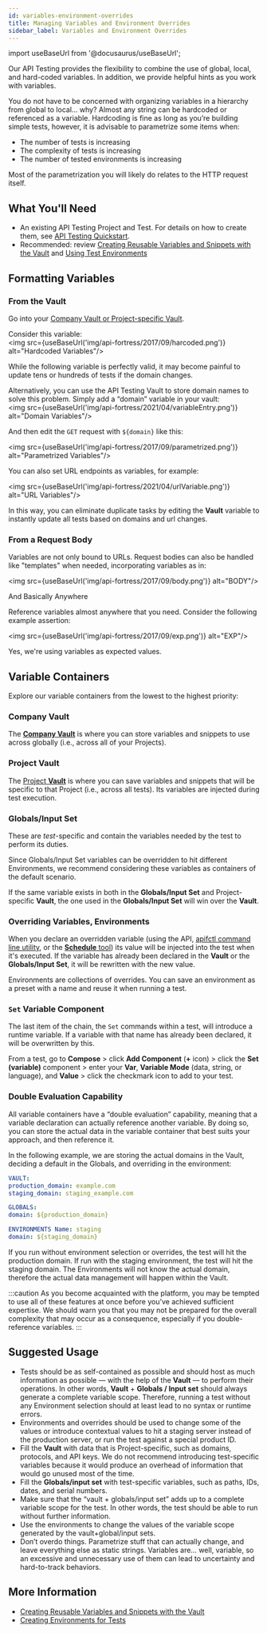 ```yaml
---
id: variables-environment-overrides
title: Managing Variables and Environment Overrides
sidebar_label: Variables and Environment Overrides
---
```


import useBaseUrl from '@docusaurus/useBaseUrl';

Our API Testing provides the flexibility to combine the use of global, local, and hard-coded variables. In addition, we provide helpful hints as you work with variables.

You do not have to be concerned with organizing variables in a hierarchy from global to local... why? Almost any string can be hardcoded or referenced as a variable. Hardcoding is fine as long as you’re building simple tests, however, it is advisable to parametrize some items when:
- The number of tests is increasing
- The complexity of tests is increasing
- The number of tested environments is increasing

Most of the parametrization you will likely do relates to the HTTP request itself.

## What You'll Need
* An existing API Testing Project and Test. For details on how to create them, see [API Testing Quickstart](/api-testing/quickstart/).
* Recommended: review [Creating Reusable Variables and Snippets with the Vault](/api-testing/vault/) and [Using Test Environments](/api-testing/environments/)


## Formatting Variables

### From the Vault

Go into your [Company Vault or Project-specific Vault](/api-testing/vault).

Consider this variable:<br/><img src={useBaseUrl('img/api-fortress/2017/09/harcoded.png')} alt="Hardcoded Variables"/>

While the following variable is perfectly valid, it may become painful to update tens or hundreds of tests if the domain changes.

Alternatively, you can use the API Testing Vault to store domain names to solve this problem. Simply add a “domain” variable in your vault:<br/><img src={useBaseUrl('img/api-fortress/2021/04/variableEntry.png')} alt="Domain Variables"/>

And then edit the `GET` request with `${domain}` like this:

<img src={useBaseUrl('img/api-fortress/2017/09/parametrized.png')} alt="Parametrized Variables"/>

You can also set URL endpoints as variables, for example:

<img src={useBaseUrl('img/api-fortress/2021/04/urlVariable.png')} alt="URL Variables"/>

In this way, you can eliminate duplicate tasks by editing the **Vault** variable to instantly update all tests based on domains and url changes.


### From a Request Body

Variables are not only bound to URLs. Request bodies can also be handled like "templates" when needed, incorporating variables as in:

<img src={useBaseUrl('img/api-fortress/2017/09/body.png')} alt="BODY"/>

And Basically Anywhere

Reference variables almost anywhere that you need. Consider the following example assertion:

<img src={useBaseUrl('img/api-fortress/2017/09/exp.png')} alt="EXP"/>

Yes, we're using variables as expected values.


## Variable Containers

Explore our variable containers from the lowest to the highest priority:

### Company Vault
The [**Company Vault**](/api-testing/vault/#company-vault) is where you can store variables and snippets to use across globally (i.e., across all of your Projects).

### Project Vault
The [Project **Vault**](/api-testing/vault/#project-vault) is where you can save variables and snippets that will be specific to that Project (i.e., across all tests). Its variables are injected during test execution.

### Globals/Input Set
These are _test_-specific and contain the variables needed by the test to perform its duties.

Since Globals/Input Set variables can be overridden to hit different Environments, we recommend considering these variables as containers of the default scenario.

If the same variable exists in both in the **Globals/Input Set** and Project-specific **Vault**, the one used in the **Globals/Input Set** will win over the **Vault**.

### Overriding Variables, Environments
When you declare an overridden variable (using the API, [apifctl command line utility](/api-testing/apifctl-cicd-integration/), or the [**Schedule** tool](/api-testing/schedule-a-test/)) its value will be injected into the test when it's executed. If the variable has already been declared in the **Vault** or the **Globals/Input Set**, it will be rewritten with the new value.

Environments are collections of overrides. You can save an environment as a preset with a name and reuse it when running a test.

### `Set` Variable Component
The last item of the chain, the `Set` commands within a test, will introduce a runtime variable. If a variable with that name has already been declared, it will be overwritten by this.

From a test, go to **Compose** > click **Add Component** (**+** icon) > click the **Set (variable)** component > enter your **Var**, **Variable Mode** (data, string, or language), and **Value** > click the checkmark icon to add to your test.


### Double Evaluation Capability

All variable containers have a “double evaluation” capability, meaning that a variable declaration can actually reference another variable. By doing so, you can store the actual data in the variable container that best suits your approach, and then reference it.

In the following example, we are storing the actual domains in the Vault, deciding a default in the Globals, and overriding in the environment:

```yaml
VAULT:
production_domain: example.com
staging_domain: staging_example.com

GLOBALS:
domain: ${production_domain}

ENVIRONMENTS Name: staging
domain: ${staging_domain}
```

If you run without environment selection or overrides, the test will hit the production domain. If run with the staging environment, the test will hit the staging domain. The Environments will not know the actual domain, therefore the actual data management will happen within the Vault.

:::caution
As you become acquainted with the platform, you may be tempted to use all of these features at once before you’ve achieved sufficient expertise. We should warn you that you may not be prepared for the overall complexity that may occur as a consequence, especially if you double-reference variables.
:::



## Suggested Usage

* Tests should be as self-contained as possible and should host as much information as possible &#8212; with the help of the **Vault** &#8212; to perform their operations. In other words, **Vault** + **Globals / Input set** should always generate a complete variable scope. Therefore, running a test without any Environment selection should at least lead to no syntax or runtime errors.
* Environments and overrides should be used to change some of the values or introduce contextual values to hit a staging server instead of the production server, or run the test against a special product ID.
* Fill the **Vault** with data that is Project-specific, such as domains, protocols, and API keys. We do not recommend introducing test-specific variables because it would produce an overhead of information that would go unused most of the time.
* Fill the **Globals/input set** with test-specific variables, such as paths, IDs, dates, and serial numbers.
* Make sure that the “vault + globals/input set” adds up to a complete variable scope for the test. In other words, the test should be able to run without further information.
* Use the environments to change the values of the variable scope generated by the vault+global/input sets.
* Don’t overdo things. Parametrize stuff that can actually change, and leave everything else as static strings. Variables are… well, variable, so an excessive and unnecessary use of them can lead to uncertainty and hard-to-track behaviors.


## More Information
* [Creating Reusable Variables and Snippets with the Vault](/api-testing/vault)
* [Creating Environments for Tests](/api-testing/environments/)
